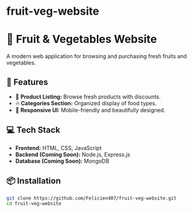 # fruit-veg-website

# 🍏 Fruit & Vegetables Website

A modern web application for browsing and purchasing fresh fruits and vegetables.

## 🚀 Features
- 🛒 **Product Listing:** Browse fresh products with discounts.
- 🔥 **Categories Section:** Organized display of food types.
- 🎨 **Responsive UI:** Mobile-friendly and beautifully designed.

## 💻 Tech Stack
- **Frontend:** HTML, CSS, JavaScript
- **Backend (Coming Soon):** Node.js, Express.js
- **Database (Coming Soon):** MongoDB

## 📦 Installation
```sh
git clone https://github.com/Felicien407/fruit-veg-website.git
cd fruit-veg-website